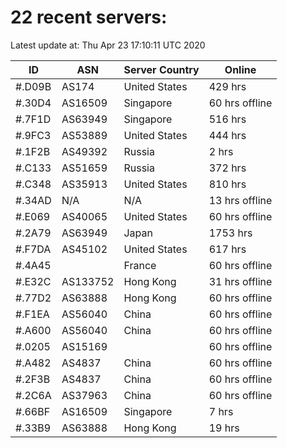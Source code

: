 # 22 recent servers:

Latest update at: Thu Apr 23 17:10:11 UTC 2020

| ID | ASN | Server Country | Online |
| -- | --- | -------------- | ------ |
| #.D09B | AS174 | United States | 429 hrs |
| #.30D4 | AS16509 | Singapore | 60 hrs offline |
| #.7F1D | AS63949 | Singapore | 516 hrs |
| #.9FC3 | AS53889 | United States | 444 hrs |
| #.1F2B | AS49392 | Russia | 2 hrs |
| #.C133 | AS51659 | Russia | 372 hrs |
| #.C348 | AS35913 | United States | 810 hrs |
| #.34AD | N/A | N/A | 13 hrs offline |
| #.E069 | AS40065 | United States | 60 hrs offline |
| #.2A79 | AS63949 | Japan | 1753 hrs |
| #.F7DA | AS45102 | United States | 617 hrs |
| #.4A45 |  | France | 60 hrs offline |
| #.E32C | AS133752 | Hong Kong | 31 hrs offline |
| #.77D2 | AS63888 | Hong Kong | 60 hrs offline |
| #.F1EA | AS56040 | China | 60 hrs offline |
| #.A600 | AS56040 | China | 60 hrs offline |
| #.0205 | AS15169 |  | 60 hrs offline |
| #.A482 | AS4837 | China | 60 hrs offline |
| #.2F3B | AS4837 | China | 60 hrs offline |
| #.2C6A | AS37963 | China | 60 hrs offline |
| #.66BF | AS16509 | Singapore | 7 hrs |
| #.33B9 | AS63888 | Hong Kong | 19 hrs |


